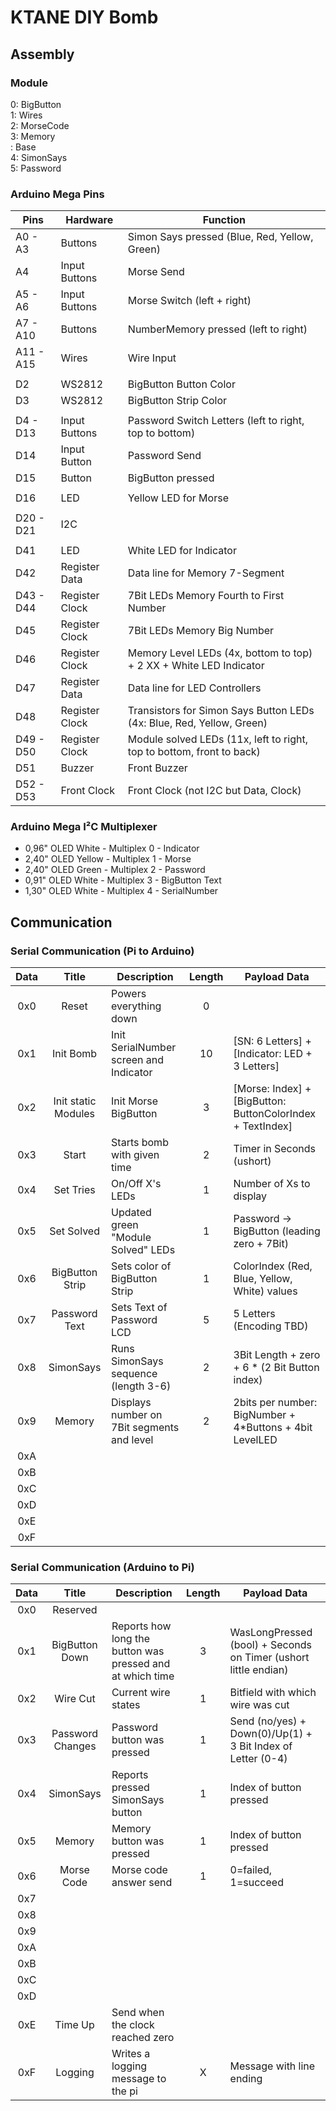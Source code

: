 # KTANE DIY Bomb

## Assembly

### Module

0: BigButton  
1: Wires  
2: MorseCode  
3: Memory  
 : Base  
4: SimonSays  
5: Password  

### Arduino Mega Pins

| Pins      | Hardware       | Function                                                              |
|-----------|----------------|-----------------------------------------------------------------------|
| A0  - A3  | Buttons        | Simon Says pressed (Blue, Red, Yellow, Green)                         |
| A4        | Input Buttons  | Morse Send                                                            |
| A5  - A6  | Input Buttons  | Morse Switch (left + right)                                           |
| A7  - A10 | Buttons        | NumberMemory pressed (left to right)                                  |
| A11 - A15 | Wires          | Wire Input                                                            |
|           |                |                                                                       |
| D2        | WS2812         | BigButton Button Color                                                |
| D3        | WS2812         | BigButton Strip Color                                                 |
|           |                |                                                                       |
| D4 - D13  | Input Buttons  | Password Switch Letters (left to right, top to bottom)                |
| D14       | Input Button   | Password Send                                                         |
| D15       | Button         | BigButton pressed                                                     |
|           |                |                                                                       |
| D16       | LED            | Yellow LED for Morse                                                  |
|           |                |                                                                       |
| D20 - D21 | I2C            |                                                                       |
|           |                |                                                                       |
| D41       | LED            | White LED for Indicator                                               |
| D42       | Register Data  | Data line for Memory 7-Segment                                        |
| D43 - D44 | Register Clock | 7Bit LEDs Memory Fourth to First Number                               |
| D45       | Register Clock | 7Bit LEDs Memory Big Number                                           |
| D46       | Register Clock | Memory Level LEDs (4x, bottom to top) + 2 XX + White LED Indicator    |
| D47       | Register Data  | Data line for LED Controllers                                         |
| D48       | Register Clock | Transistors for Simon Says Button LEDs (4x: Blue, Red, Yellow, Green) |
| D49 - D50 | Register Clock | Module solved LEDs (11x, left to right, top to bottom, front to back) |
| D51       | Buzzer         | Front Buzzer                                                          |
| D52 - D53 | Front Clock    | Front Clock (not I2C but Data, Clock)                                 |

### Arduino Mega I²C Multiplexer

- 0,96" OLED White  - Multiplex 0 - Indicator
- 2,40" OLED Yellow - Multiplex 1 - Morse
- 2,40" OLED Green  - Multiplex 2 - Password
- 0,91" OLED White  - Multiplex 3 - BigButton Text
- 1,30" OLED White  - Multiplex 4 - SerialNumber

## Communication

### Serial Communication (Pi to Arduino)

| Data |        Title        | Description                                | Length | Payload Data                                               |
|:----:|:-------------------:|--------------------------------------------|:------:|------------------------------------------------------------|
| 0x0  |        Reset        | Powers everything down                     |   0    |                                                            |
| 0x1  |      Init Bomb      | Init SerialNumber screen and Indicator     |   10   | [SN: 6 Letters] + [Indicator: LED + 3 Letters]             |
| 0x2  | Init static Modules | Init Morse BigButton                       |   3    | [Morse: Index] + [BigButton: ButtonColorIndex + TextIndex] |
| 0x3  |        Start        | Starts bomb with given time                |   2    | Timer in Seconds (ushort)                                  |
| 0x4  |      Set Tries      | On/Off X's LEDs                            |   1    | Number of Xs to display                                    |
| 0x5  |     Set Solved      | Updated green "Module Solved" LEDs         |   1    | Password -> BigButton (leading zero + 7Bit)                |
| 0x6  |   BigButton Strip   | Sets color of BigButton Strip              |   1    | ColorIndex (Red, Blue, Yellow, White) values               |
| 0x7  |    Password Text    | Sets Text of Password LCD                  |   5    | 5 Letters (Encoding TBD)                                   |
| 0x8  |      SimonSays      | Runs SimonSays sequence (length 3-6)       |   2    | 3Bit Length + zero + 6 * (2 Bit Button index)              |
| 0x9  |       Memory        | Displays number on 7Bit segments and level |   2    | 2bits per number: BigNumber + 4*Buttons + 4bit LevelLED    |
| 0xA  |                     |                                            |        |                                                            |
| 0xB  |                     |                                            |        |                                                            |
| 0xC  |                     |                                            |        |                                                            |
| 0xD  |                     |                                            |        |                                                            |
| 0xE  |                     |                                            |        |                                                            |
| 0xF  |                     |                                            |        |                                                            |

### Serial Communication (Arduino to Pi)

| Data |      Title       | Description                                               | Length | Payload Data                                                    |
|:----:|:----------------:|-----------------------------------------------------------|:------:|-----------------------------------------------------------------|
| 0x0  |     Reserved     |                                                           |        |                                                                 |
| 0x1  |  BigButton Down  | Reports how long the button was pressed and at which time |   3    | WasLongPressed (bool) + Seconds on Timer (ushort little endian) |
| 0x2  |     Wire Cut     | Current wire states                                       |   1    | Bitfield with which wire was cut                                |
| 0x3  | Password Changes | Password button was pressed                               |   1    | Send (no/yes) + Down(0)/Up(1) + 3 Bit Index of Letter (0-4)     |
| 0x4  |    SimonSays     | Reports pressed SimonSays button                          |   1    | Index of button pressed                                         |
| 0x5  |      Memory      | Memory button was pressed                                 |   1    | Index of button pressed                                         |
| 0x6  |    Morse Code    | Morse code answer send                                    |   1    | 0=failed, 1=succeed                                             |
| 0x7  |                  |                                                           |        |                                                                 |
| 0x8  |                  |                                                           |        |                                                                 |
| 0x9  |                  |                                                           |        |                                                                 |
| 0xA  |                  |                                                           |        |                                                                 |
| 0xB  |                  |                                                           |        |                                                                 |
| 0xC  |                  |                                                           |        |                                                                 |
| 0xD  |                  |                                                           |        |                                                                 |
| 0xE  |     Time Up      | Send when the clock reached zero                          |        |                                                                 |
| 0xF  |     Logging      | Writes a logging message to the pi                        |   X    | Message with line  ending                                       |

